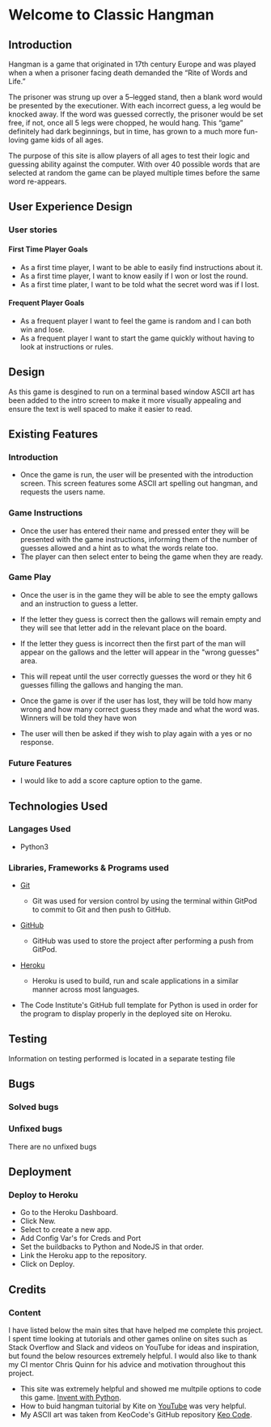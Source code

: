 # Welcome to Classic Hangman


## Introduction

Hangman is a game that originated in 17th century Europe and was played when a when a prisoner facing death demanded the “Rite of Words and Life.”

The prisoner was strung up over a 5–legged stand, then a blank word would be presented by the executioner. With each incorrect guess, a leg would be knocked away. If the word was guessed correctly, the prisoner would be set free, if not, once all 5 legs were chopped, he would hang. This “game” definitely had dark beginnings, but in time, has grown to a much more fun-loving game kids of all ages.

The purpose of this site is allow players of all ages to test their logic and guessing ability against the computer. With over 40 possible words that are selected at random the game can be played multiple times before the same word re-appears.

## User Experience Design

### User stories

#### First Time Player Goals

- As a first time player, I want to be able to easily find instructions about it.
- As a first time player, I want to know easily if I won or lost the round. 
- As a first time plater, I want to be told what the secret word was if I lost.

#### Frequent Player Goals

- As a frequent player I want to feel the game is random and I can both win and lose.
- As a frequent player I want to start the game quickly without having to look at instructions or rules.

## Design

As this game is desgined to run on a terminal based window ASCII art has been added to the intro screen to make it more visually appealing and ensure the text is well spaced to make it easier to read. 

## Existing Features

### Introduction 

- Once the game is run, the user will be presented with the introduction screen. This screen features some ASCII art spelling out hangman, and requests the users name. 

### Game Instructions

- Once the user has entered their name and pressed enter they will be presented with the game instructions, informing them of the number of guesses allowed and a hint as to what the words relate too.
- The player can then select enter to being the game when they are ready.

### Game Play

- Once the user is in the game they will be able to see the empty gallows and an instruction to guess a letter.

- If the letter they guess is correct then the gallows will remain empty and they will see that letter add in the relevant place on the board. 

- If the letter they guess is incorrect then the first part of the man will appear on the gallows and the letter will appear in the "wrong guesses" area. 

- This will repeat until the user correctly guesses the word or they hit 6 guesses filling the gallows and hanging the man. 

- Once the game is over if the user has lost, they will be told how many wrong and how many correct guess they made and what the word was. Winners will be told they have won

- The user will then be asked if they wish to play again with a yes or no response. 


### Future Features

- I would like to add a score capture option to the game. 


## Technologies Used

### Langages Used

- Python3

### Libraries, Frameworks & Programs used

- [Git](https://git-scm.com/)
    - Git was used for version control by using the terminal within GitPod to commit to Git and then push to GitHub.

- [GitHub](https://github.com/)
    - GitHub was used to store the project after performing a push from GitPod.

- [Heroku](https://heroku.com/)
    - Heroku is used to build, run and scale applications in a similar manner across most languages.

- The Code Institute's GitHub full template for Python is used in order for the program to display properly in the deployed site on Heroku.


## Testing

Information on testing performed is located in a separate testing file 

## Bugs 

### Solved bugs

### Unfixed bugs

There are no unfixed bugs

## Deployment

### Deploy to Heroku

- Go to the Heroku Dashboard.
- Click New.
- Select to create a new app.
- Add Config Var's for Creds and Port
- Set the buildbacks to Python and NodeJS in that order.
- Link the Heroku app to the repository.
- Click on Deploy.

## Credits

### Content

I have listed below the main sites that have helped me complete this project. I spent time looking at tutorials and other games online on sites such as Stack Overflow and Slack and videos on YouTube for ideas and inspiration, but found the below resources extremely helpful. I would also like to thank my CI mentor Chris Quinn for his advice and motivation throughout this project. 

- This site was extremely helpful and showed me multpile options to code this game. [Invent with Python](https://inventwithpython.com).
- How to buid hangman tuitorial by Kite on [YouTube](https://www.youtube.com/watch?v=m4nEnsavl6w) was very helpful.
- My ASCII art was taken from KeoCode's GitHub repository [Keo Code](https://github.com/KeoCode/Hangman).


